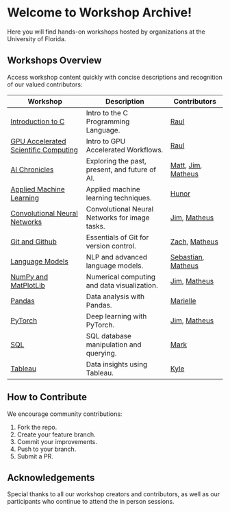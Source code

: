 # Welcome to Workshop Archive!
Here you will find hands-on workshops hosted by organizations at the University of Florida.

## Workshops Overview
Access workshop content quickly with concise descriptions and recognition of our valued contributors:

| Workshop | Description | Contributors |
|----------|-------------|--------------|
| [Introduction to C](./Workshops/Intro_C/) | Intro to the C Programming Language. | [Raul](https://github.com/Jibby2k1)
| [GPU Accelerated Scientific Computing](./Workshops/Intro_GPU/) | Intro to GPU Accelerated Workflows. | [Raul](https://github.com/Jibby2k1)
| [AI Chronicles](./Workshops/AI_Chronicles/) | Exploring the past, present, and future of AI. | [Matt](https://github.com/matthewdeguzman), [Jim](https://github.com/yimothysu), [Matheus](https://github.com/matheusmaldaner) |
| [Applied Machine Learning](./Workshops/Applied_ML/) | Applied machine learning techniques. | [Hunor](https://github.com/umm-sure) |
| [Convolutional Neural Networks](./Workshops/CNNS/) | Convolutional Neural Networks for image tasks. | [Jim](https://github.com/yimothysu), [Matheus](https://github.com/matheusmaldaner) |
| [Git and Github](./Workshops/Git/) | Essentials of Git for version control. | [Zach](https://github.com/zhracho), [Matheus](https://github.com/matheusmaldaner) |
| [Language Models](./Workshops/LanguageModels/) | NLP and advanced language models. | [Sebastian](https://github.com/CakeCrusher), [Matheus](https://github.com/matheusmaldaner) |
| [NumPy and MatPlotLib](./Workshops/NumPy%20%26%20MatPlotLib/) | Numerical computing and data visualization. | [Jim](https://github.com/yimothysu), [Matheus](https://github.com/matheusmaldaner) |
| [Pandas](./Workshops/Pandas/) | Data analysis with Pandas. | [Marielle](https://github.com/marielledoenges) |
| [PyTorch](./Workshops/PyTorch/) | Deep learning with PyTorch. | [Jim](https://github.com/yimothysu), [Matheus](https://github.com/matheusmaldaner) |
| [SQL](./Workshops/SQL%202024/) | SQL database manipulation and querying. | [Mark](https://github.com/marc-marquez11) |
| [Tableau](./Workshops/Tableau/) | Data insights using Tableau. | [Kyle](https://github.com/kylwein) |


## How to Contribute
We encourage community contributions:
1. Fork the repo.
2. Create your feature branch.
3. Commit your improvements.
4. Push to your branch.
5. Submit a PR.

## Acknowledgements
Special thanks to all our workshop creators and contributors, as well as our participants who continue to attend the in person sessions.
